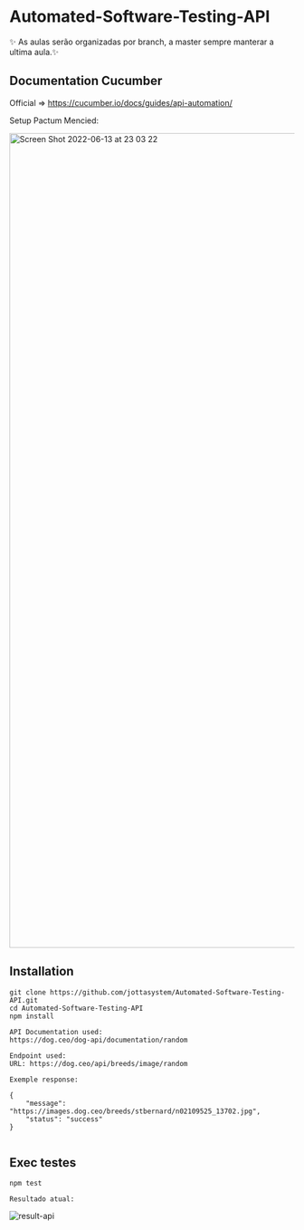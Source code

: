 # Automated-Software-Testing-API
✨ As aulas serão organizadas por branch, a master sempre manterar a ultima aula.✨

## Documentation Cucumber
Official => https://cucumber.io/docs/guides/api-automation/

Setup Pactum
Mencied:

<img width="1439" alt="Screen Shot 2022-06-13 at 23 03 22" src="https://user-images.githubusercontent.com/36551379/173477968-ecc93d63-d523-4562-9c47-2083d86d85e9.png">



## Installation
```
git clone https://github.com/jottasystem/Automated-Software-Testing-API.git
cd Automated-Software-Testing-API
npm install

API Documentation used: 
https://dog.ceo/dog-api/documentation/random

Endpoint used: 
URL: https://dog.ceo/api/breeds/image/random

Exemple response:

{
    "message": "https://images.dog.ceo/breeds/stbernard/n02109525_13702.jpg",
    "status": "success"
}


```
## Exec testes
```
npm test

Resultado atual:
```
![result-api](https://user-images.githubusercontent.com/36551379/173477535-58c204ff-ff51-413a-aca0-874a63bf457a.png)
